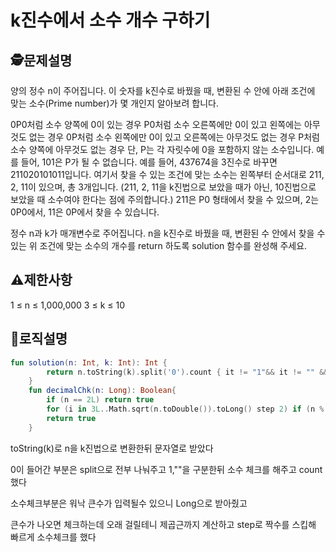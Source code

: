 k진수에서 소수 개수 구하기
=
## 🕵️문제설명
양의 정수 n이 주어집니다. 이 숫자를 k진수로 바꿨을 때, 변환된 수 안에 아래 조건에 맞는 소수(Prime number)가 몇 개인지 알아보려 합니다.

0P0처럼 소수 양쪽에 0이 있는 경우
P0처럼 소수 오른쪽에만 0이 있고 왼쪽에는 아무것도 없는 경우
0P처럼 소수 왼쪽에만 0이 있고 오른쪽에는 아무것도 없는 경우
P처럼 소수 양쪽에 아무것도 없는 경우
단, P는 각 자릿수에 0을 포함하지 않는 소수입니다.
예를 들어, 101은 P가 될 수 없습니다.
예를 들어, 437674을 3진수로 바꾸면 211020101011입니다. 여기서 찾을 수 있는 조건에 맞는 소수는 왼쪽부터 순서대로 211, 2, 11이 있으며, 총 3개입니다. (211, 2, 11을 k진법으로 보았을 때가 아닌, 10진법으로 보았을 때 소수여야 한다는 점에 주의합니다.) 211은 P0 형태에서 찾을 수 있으며, 2는 0P0에서, 11은 0P에서 찾을 수 있습니다.

정수 n과 k가 매개변수로 주어집니다. n을 k진수로 바꿨을 때, 변환된 수 안에서 찾을 수 있는 위 조건에 맞는 소수의 개수를 return 하도록 solution 함수를 완성해 주세요.
## ⚠️제한사항

1 ≤ n ≤ 1,000,000
3 ≤ k ≤ 10


## 🔎로직설명
```kotlin
fun solution(n: Int, k: Int): Int {
        return n.toString(k).split('0').count { it != "1"&& it != "" && decimalChk(it.toLong()) }
    }
    fun decimalChk(n: Long): Boolean{
        if (n == 2L) return true
        for (i in 3L..Math.sqrt(n.toDouble()).toLong() step 2) if (n % i == 0L) return false
        return true
    }
```
toString(k)로 n을 k진법으로 변환한뒤 문자열로 받았다

0이 들어간 부분은 split으로 전부 나눠주고 1,""을 구분한뒤 소수 체크를 해주고 count했다

소수체크부분은 워낙 큰수가 입력될수 있으니 Long으로 받아줬고

큰수가 나오면 체크하는데 오래 걸릴테니 제곱근까지 계산하고 step로 짝수를 스킵해 빠르게 소수체크를 했다
